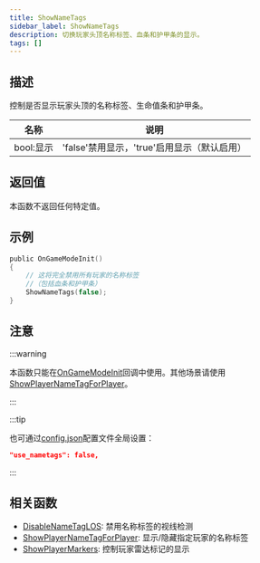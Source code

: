 ```yaml
---
title: ShowNameTags
sidebar_label: ShowNameTags
description: 切换玩家头顶名称标签、血条和护甲条的显示。
tags: []
---
```


## 描述

控制是否显示玩家头顶的名称标签、生命值条和护甲条。

| 名称      | 说明                                        |
| --------- | ------------------------------------------- |
| bool:显示 | 'false'禁用显示，'true'启用显示（默认启用） |

## 返回值

本函数不返回任何特定值。

## 示例

```c
public OnGameModeInit()
{
    // 这将完全禁用所有玩家的名称标签
    //（包括血条和护甲条）
    ShowNameTags(false);
}
```

## 注意

:::warning

本函数只能在[OnGameModeInit](OnGameModeInit)回调中使用。其他场景请使用[ShowPlayerNameTagForPlayer](ShowPlayerNameTagForPlayer)。

:::

:::tip

也可通过[config.json](../../server/config.json)配置文件全局设置：

```json
"use_nametags": false,
```

:::

## 相关函数

- [DisableNameTagLOS](DisableNameTagLOS): 禁用名称标签的视线检测
- [ShowPlayerNameTagForPlayer](ShowPlayerNameTagForPlayer): 显示/隐藏指定玩家的名称标签
- [ShowPlayerMarkers](ShowPlayerMarkers): 控制玩家雷达标记的显示
